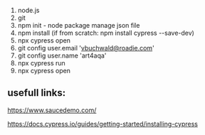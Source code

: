 
1. node.js
2. git
3. npm init - node package manage json file
4. npm install (if from scratch: npm install cypress --save-dev)
5. npx cypress open
6. git config user.email 'vbuchwald@roadie.com'
7. git config user.name 'art4aqa'
8. npx cypress run
9. npx cypress open


## usefull links:

https://www.saucedemo.com/

https://docs.cypress.io/guides/getting-started/installing-cypress